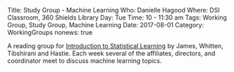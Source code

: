 Title: Study Group - Machine Learning
Who: Danielle Hagood
Where: DSI Classroom, 360 Shields Library
Day: Tue
Time: 10 - 11:30 am
Tags: Working Group, Study Group, Machine Learning
Date: 2017-08-01 
Category: WorkingGroups
nonews: true

A reading group for [Introduction to Statistical Learning][1] by James,
Whitten, Tibshirani and Hastie. Each week several of the affiliates, directors,
and coordinator meet to discuss machine learning topics.

[1]: http://www-bcf.usc.edu/~gareth/ISL/
